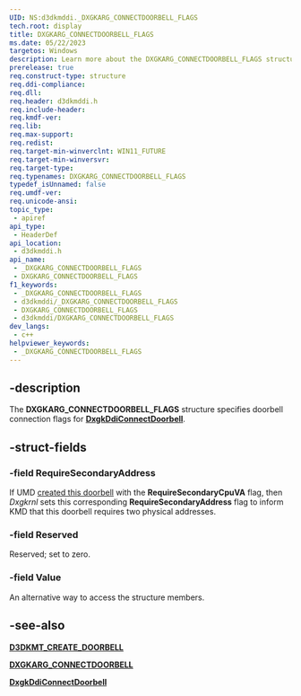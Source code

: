 ```yaml
---
UID: NS:d3dkmddi._DXGKARG_CONNECTDOORBELL_FLAGS
tech.root: display
title: DXGKARG_CONNECTDOORBELL_FLAGS
ms.date: 05/22/2023
targetos: Windows
description: Learn more about the DXGKARG_CONNECTDOORBELL_FLAGS structure.
prerelease: true
req.construct-type: structure
req.ddi-compliance: 
req.dll: 
req.header: d3dkmddi.h
req.include-header: 
req.kmdf-ver: 
req.lib: 
req.max-support: 
req.redist: 
req.target-min-winverclnt: WIN11_FUTURE
req.target-min-winversvr: 
req.target-type: 
req.typenames: DXGKARG_CONNECTDOORBELL_FLAGS
typedef_isUnnamed: false
req.umdf-ver: 
req.unicode-ansi: 
topic_type:
 - apiref
api_type:
 - HeaderDef
api_location:
 - d3dkmddi.h
api_name:
 - _DXGKARG_CONNECTDOORBELL_FLAGS
 - DXGKARG_CONNECTDOORBELL_FLAGS
f1_keywords:
 - _DXGKARG_CONNECTDOORBELL_FLAGS
 - d3dkmddi/_DXGKARG_CONNECTDOORBELL_FLAGS
 - DXGKARG_CONNECTDOORBELL_FLAGS
 - d3dkmddi/DXGKARG_CONNECTDOORBELL_FLAGS
dev_langs:
 - c++
helpviewer_keywords:
 - _DXGKARG_CONNECTDOORBELL_FLAGS
---
```


## -description

The **DXGKARG_CONNECTDOORBELL_FLAGS** structure specifies doorbell connection flags for [**DxgkDdiConnectDoorbell**](ns-d3dkmddi-dxgkddi_connectdoorbell.md).

## -struct-fields

### -field RequireSecondaryAddress

If UMD [created this doorbell](../d3dkmthk/nf-d3dkmthk-d3dkmtcreatedoorbell.md) with the **RequireSecondaryCpuVA** flag, then *Dxgkrnl* sets this corresponding **RequireSecondaryAddress** flag to inform KMD that this doorbell requires two physical addresses.

### -field Reserved

Reserved; set to zero.

### -field Value

An alternative way to access the structure members.

## -see-also

[**D3DKMT_CREATE_DOORBELL**](nf-d3dkmthk-d3dkmtcreatedoorbell.md)

[**DXGKARG_CONNECTDOORBELL**](ns-d3dkmddi-dxgkarg_connectdoorbell.md)

[**DxgkDdiConnectDoorbell**](ns-d3dkmddi-dxgkddi_connectdoorbell.md)
